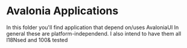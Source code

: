 # Avalonia Applications
In this folder you'll find application that depend on/uses AvaloniaUI 
In general these are platform-independend.
I also intend to have them all I18Nsed and 100& tested 
